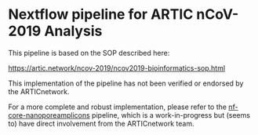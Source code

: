 # Nextflow pipeline for ARTIC nCoV-2019 Analysis

This pipeline is based on the SOP described here:

https://artic.network/ncov-2019/ncov2019-bioinformatics-sop.html

This implementation of the pipeline has not been verified or endorsed by the ARTICnetwork.

For a more complete and robust implementation, please refer to the [nf-core-nanoporeamplicons](https://github.com/will-rowe/nf-core-nanoporeamplicons) pipeline, which is a work-in-progress but (seems to) have direct involvement from the ARTICnetwork team.